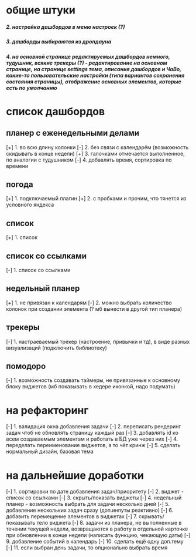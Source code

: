 # общие штуки
<!-- ##### 1. большую часть дашбордов настраивать по размерам колонок -->
##### 2. настройка дашбордов в меню настроек (?)
##### 3. дашборды выбираются из дропдауна
##### 4. на основной странице редактируемых дашбордов немного, тудушник, всякие трекеры (?) - редактирование на основном странице, на странице settings тема, описания дашбордов и ЧаВо, какие-то пользовательские настройки (типа вариантов сохранения состояния страницы), отображение основных элементов, которые есть по умолчанию



# список дашбордов

## планер с еженедельными делами
[+] 1. во всю длину колонки
[-] 2. без связи с календарём (возможность скидывать в конце недели)
[+] 3. галочками отмечается выполненное, по аналогии с тудушником
[-] 4. добавлять время, сортировка по времени

## погода
[+] 1. подключаемый плагин
[+] 2. с пробками и прочим, что тянется из условного яндекса

## список
[+] 1. список

## список со ссылками
[-] 1. список со ссылками

## недельный планер
[+] 1. не привязан к календарям
[-] 2. можно выбрать количество колонок при создании элемента (? мб вынести в другой тип планера)

## трекеры
[-] 1. настраеваемый трекер (настроение, привычки и тд), в виде разных визуализаций (подключить библиотеку)

## помодоро
[-] 1. возможность создавать таймеры, не привязанные к основному блоку виджетов (мб показывать в хедере иконкой, надо подумать)



# на рефакторинг
[-] 1. валидация окна добавления задачи
[-] 2. переписать рендеринг задач чтоб не обновлять страницу каждый раз
[-] 3. добавлять id ко всем создаваемым элементам и работать в БД уже через них
[-] 4. переделать переименование виджетов, а то чёт кринж
[-] 5. сделать нормальный дизайн, базовая тема

# на дальнейшие доработки
[-] 1. сортировки по дате добавления задач/приоритету
[-] 2. виджет - список со ссылками
[-] 3. скрыть/показать виджеты
[-] 4. недельный планер - возможность выбрать для задачи несколько дней
[-] 5. добавление нескольких задач сразу (доп.инпуты реактивно)
[-] 6. добавить перемещение элементов в виджетах
[-] 7. скрывать/показывать тело виджета
[-] 8. задачи из планера, не выполненные в течении текущей недели, возвращаются в работу в отдельной карточке при обновлении в конце недели (написать функцию, чекающую даты)
[-] 9. добавление событий в календарь
[-] 10. сделать ещё одну доп.тему
[-] 11. если выбран день задачи, то опционально выбрать время
